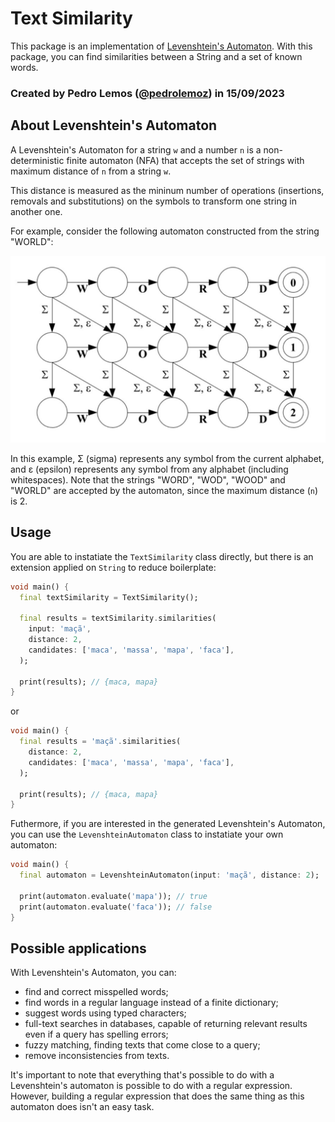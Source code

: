 # Text Similarity

This package is an implementation of [Levenshtein's Automaton](https://en.wikipedia.org/wiki/Levenshtein_automaton).
With this package, you can find similarities between a String and a set of known words.

### Created by Pedro Lemos ([@pedrolemoz](https://github.com/pedrolemoz)) in 15/09/2023

## About Levenshtein's Automaton

A Levenshtein's Automaton for a string `w` and a number `n` is a non-deterministic finite automaton (NFA) that accepts the set of strings with maximum distance of `n` from a string `w`.

This distance is measured as the mininum number of operations (insertions, removals and substitutions) on the symbols to transform one string in another one.

For example, consider the following automaton constructed from the string "WORLD":

<p align="center">
  <img src="https://raw.githubusercontent.com/pedrolemoz/text_similarity/master/assets/automaton.jpg"/>

In this example, Σ (sigma) represents any symbol from the current alphabet, and ε (epsilon) represents any symbol from any alphabet (including whitespaces). Note that the strings "WORD", "WOD", "WOOD" and "WORLD" are accepted by the automaton, since the maximum distance (`n`) is 2.

## Usage

You are able to instatiate the `TextSimilarity` class directly, but there is an extension applied on `String` to reduce boilerplate:

```dart
void main() {
  final textSimilarity = TextSimilarity();

  final results = textSimilarity.similarities(
    input: 'maçã',
    distance: 2,
    candidates: ['maca', 'massa', 'mapa', 'faca'],
  );

  print(results); // {maca, mapa}
}
```

or

```dart
void main() {
  final results = 'maçã'.similarities(
    distance: 2,
    candidates: ['maca', 'massa', 'mapa', 'faca'],
  );

  print(results); // {maca, mapa}
}
```

Futhermore, if you are interested in the generated Levenshtein's Automaton, you can use the `LevenshteinAutomaton` class to instatiate your own automaton:

```dart
void main() {
  final automaton = LevenshteinAutomaton(input: 'maçã', distance: 2);
  
  print(automaton.evaluate('mapa')); // true
  print(automaton.evaluate('faca')); // false
}
```

## Possible applications

With Levenshtein's Automaton, you can:
  - find and correct misspelled words;
  - find words in a regular language instead of a finite dictionary;
  - suggest words using typed characters;
  - full-text searches in databases, capable of returning relevant results even if a query has spelling errors;
  - fuzzy matching, finding texts that come close to a query;
  - remove inconsistencies from texts.

It's important to note that everything that's possible to do with a Levenshtein's automaton is possible to do with a regular expression. However, building a regular expression that does the same thing as this automaton does isn't an easy task.